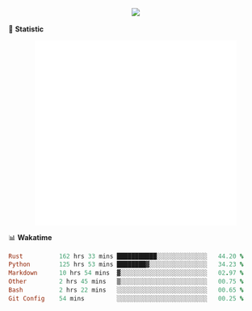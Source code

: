 <!-- https://github.com/DenverCoder1/readme-typing-svg -->
<p align="center">
<img src="https://readme-typing-svg.demolab.com?font=Orbitron&size=25&pause=1000&center=true&vCenter=true&random=false&width=600&lines=Welcome+to+my+GitHub+profile+page!" />



🌟 **Statistic**

<p align="center">
  <img width="400" align="top" src="https://github.com/fllesser/fllesser/blob/main/left.svg" />
  <img width="400" align="top" src="https://github.com/fllesser/fllesser/blob/main/right.svg" />
</p>


📊 **Wakatime**
<!--START_SECTION:waka-->

```ruby
Rust          162 hrs 33 mins ███████████░░░░░░░░░░░░░░   44.20 %
Python        125 hrs 53 mins ████████▓░░░░░░░░░░░░░░░░   34.23 %
Markdown      10 hrs 54 mins  ▓░░░░░░░░░░░░░░░░░░░░░░░░   02.97 %
Other         2 hrs 45 mins   ▒░░░░░░░░░░░░░░░░░░░░░░░░   00.75 %
Bash          2 hrs 22 mins   ░░░░░░░░░░░░░░░░░░░░░░░░░   00.65 %
Git Config    54 mins         ░░░░░░░░░░░░░░░░░░░░░░░░░   00.25 %
```

<!--END_SECTION:waka-->

